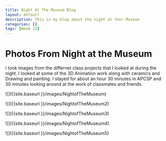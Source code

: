 ```yaml
---
title: Night At The Museum Blog
layout: default
description: This is my blog about the night at ther Museum
categories: []
tags: [Week 13]
---
```


# Photos From Night at the Museum

I took images from the differnet class projects that I looked at during the night. I looked at some of the 3D Animation work along with ceramics and Drawing and painting. I stayed for about an hour 30 minutes in APCSP and 30 minutes looking around at the work of classmates and friends.


![]({{site.baseurl }}/images/NightofTheMuseum)

![]({{site.baseurl }}/images/NightofTheMuseum2)

![]({{site.baseurl }}/images/NightofTheMuseum3)

![]({{site.baseurl }}/images/NightofTheMuseum4)

![]({{site.baseurl }}/images/NightofTheMuseum5)